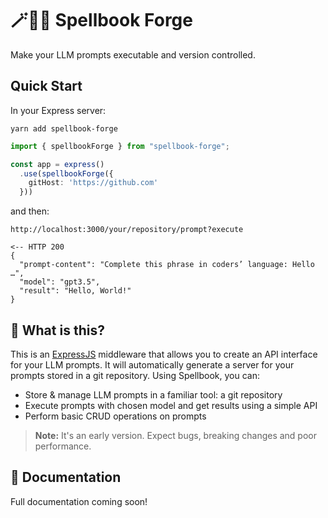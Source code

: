 # 🪄📙🔨 Spellbook Forge

Make your LLM prompts executable and version controlled. 

## Quick Start

In your Express server:

`yarn add spellbook-forge`

```typescript
import { spellbookForge } from "spellbook-forge";

const app = express()
  .use(spellbookForge({
    gitHost: 'https://github.com'
  }))
```

and then:

```
http://localhost:3000/your/repository/prompt?execute

<-- HTTP 200
{
  "prompt-content": "Complete this phrase in coders’ language: Hello …",
  "model": "gpt3.5",
  "result": "Hello, World!"
}
```

## 🤔 What is this?

This is an [ExpressJS](https://expressjs.com) middleware that allows you to create an API interface for your LLM prompts. 
It will automatically generate a server for your prompts stored in a git repository. Using Spellbook, you can:
- Store & manage LLM prompts in a familiar tool: a git repository
- Execute prompts with chosen model and get results using a simple API
- Perform basic CRUD operations on prompts

> **Note:** It's an early version. Expect bugs, breaking changes and poor performance.

## 📖 Documentation

Full documentation coming soon!
